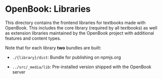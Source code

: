 OpenBook: Libraries
===================

This directory contains the frontend libraries for textbooks made with OpenBook. This includes the
core library (required by all textbooks) as well as extension libraries maintained by the OpenBook
project with additional features and content types.

Note that for each library **two** bundles are built:

 * `./{library}/dist`: Bundle for publishing on npmjs.org

 * `../src/_media/lib`:
   Pre-installed version shipped with the OpenBook server
